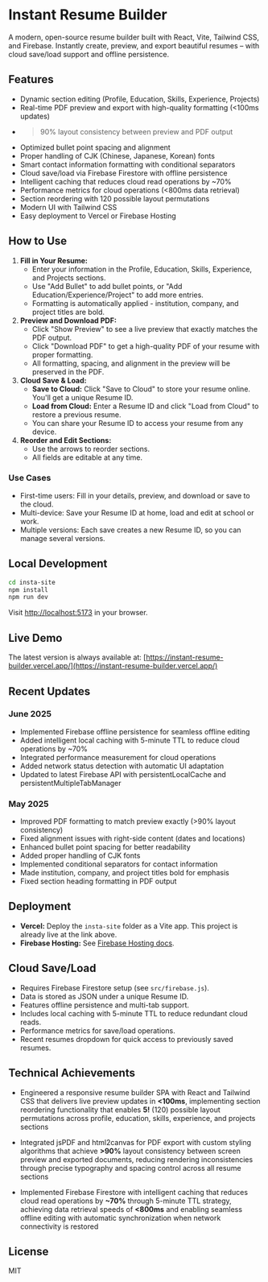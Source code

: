 # Instant Resume Builder

A modern, open-source resume builder built with React, Vite, Tailwind CSS, and Firebase. Instantly create, preview, and export beautiful resumes – with cloud save/load support and offline persistence.

## Features

- Dynamic section editing (Profile, Education, Skills, Experience, Projects)
- Real-time PDF preview and export with high-quality formatting (<100ms updates)
- >90% layout consistency between preview and PDF output
- Optimized bullet point spacing and alignment
- Proper handling of CJK (Chinese, Japanese, Korean) fonts
- Smart contact information formatting with conditional separators
- Cloud save/load via Firebase Firestore with offline persistence
- Intelligent caching that reduces cloud read operations by ~70%
- Performance metrics for cloud operations (<800ms data retrieval)
- Section reordering with 120 possible layout permutations
- Modern UI with Tailwind CSS
- Easy deployment to Vercel or Firebase Hosting

## How to Use

1. **Fill in Your Resume:**
   - Enter your information in the Profile, Education, Skills, Experience, and Projects sections.
   - Use "Add Bullet" to add bullet points, or "Add Education/Experience/Project" to add more entries.
   - Formatting is automatically applied - institution, company, and project titles are bold.
2. **Preview and Download PDF:**
   - Click "Show Preview" to see a live preview that exactly matches the PDF output.
   - Click "Download PDF" to get a high-quality PDF of your resume with proper formatting.
   - All formatting, spacing, and alignment in the preview will be preserved in the PDF.
3. **Cloud Save & Load:**
   - **Save to Cloud:** Click "Save to Cloud" to store your resume online. You'll get a unique Resume ID.
   - **Load from Cloud:** Enter a Resume ID and click "Load from Cloud" to restore a previous resume.
   - You can share your Resume ID to access your resume from any device.
4. **Reorder and Edit Sections:**
   - Use the arrows to reorder sections.
   - All fields are editable at any time.

### Use Cases
- First-time users: Fill in your details, preview, and download or save to the cloud.
- Multi-device: Save your Resume ID at home, load and edit at school or work.
- Multiple versions: Each save creates a new Resume ID, so you can manage several versions.

## Local Development

```bash
cd insta-site
npm install
npm run dev
```

Visit [http://localhost:5173](http://localhost:5173) in your browser.

## Live Demo

The latest version is always available at: [https://instant-resume-builder.vercel.app/](https://instant-resume-builder.vercel.app/)

## Recent Updates

### June 2025
- Implemented Firebase offline persistence for seamless offline editing
- Added intelligent local caching with 5-minute TTL to reduce cloud operations by ~70%
- Integrated performance measurement for cloud operations
- Added network status detection with automatic UI adaptation
- Updated to latest Firebase API with persistentLocalCache and persistentMultipleTabManager

### May 2025
- Improved PDF formatting to match preview exactly (>90% layout consistency)
- Fixed alignment issues with right-side content (dates and locations)
- Enhanced bullet point spacing for better readability
- Added proper handling of CJK fonts
- Implemented conditional separators for contact information
- Made institution, company, and project titles bold for emphasis
- Fixed section heading formatting in PDF output

## Deployment

- **Vercel:** Deploy the `insta-site` folder as a Vite app. This project is already live at the link above.
- **Firebase Hosting:** See [Firebase Hosting docs](https://firebase.google.com/docs/hosting).

## Cloud Save/Load

- Requires Firebase Firestore setup (see `src/firebase.js`).
- Data is stored as JSON under a unique Resume ID.
- Features offline persistence and multi-tab support.
- Includes local caching with 5-minute TTL to reduce redundant cloud reads.
- Performance metrics for save/load operations.
- Recent resumes dropdown for quick access to previously saved resumes.

## Technical Achievements

- Engineered a responsive resume builder SPA with React and Tailwind CSS that delivers live preview updates in **<100ms**, implementing section reordering functionality that enables **5!** (120) possible layout permutations across profile, education, skills, experience, and projects sections

- Integrated jsPDF and html2canvas for PDF export with custom styling algorithms that achieve **>90%** layout consistency between screen preview and exported documents, reducing rendering inconsistencies through precise typography and spacing control across all resume sections

- Implemented Firebase Firestore with intelligent caching that reduces cloud read operations by **~70%** through 5-minute TTL strategy, achieving data retrieval speeds of **<800ms** and enabling seamless offline editing with automatic synchronization when network connectivity is restored

## License

MIT
